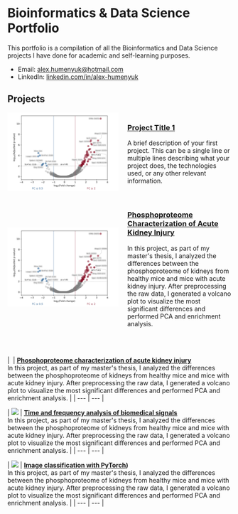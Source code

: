 # Bioinformatics & Data Science Portfolio
This portfolio is a compilation of all the Bioinformatics and Data Science projects I have done for academic and self-learning purposes.
- Email: [alex.humenyuk@hotmail.com](mailto:alex.humenyuk@hotmail.com)
- LinkedIn: [linkedin.com/in/alex-humenyuk](www.linkedin.com/in/alex-humenyuk)

## Projects
<div style="display: flex; align-items: center; margin-bottom: 20px;">
  <img src="/volcano_plot_0_blurred_labels.png" width="250" style="margin-right: 20px;">
  <div>
    <h3><a href="https://github.com/yourusername/project1">Project Title 1</a></h3>
    <p>A brief description of your first project. This can be a single line or multiple lines describing what your project does, the technologies used, or any other relevant information.</p>
  </div>
</div>


<div style="display: flex; align-items: center; margin-bottom: 20px;">
  <img src="/volcano_plot_0_blurred_labels.png" width="250" style="margin-right: 20px; width: 250px;">
  <div>
    <h3><a href="https://github.com/alexhumenyuk/Masters-Thesis-proteomics-AKI">Phosphoproteome Characterization of Acute Kidney Injury</a></h3>
    <p>
      In this project, as part of my master's thesis, I analyzed the differences between the phosphoproteome of kidneys from healthy mice and mice with acute kidney injury. After preprocessing the raw data, I generated a volcano plot to visualize the most significant differences and performed PCA and enrichment analysis.
    </p>
  </div>
</div>
<br/>

| <img src="" width="250"/> | **[Phosphoproteome characterization of acute kidney injury](https://github.com/alexhumenyuk/Masters-Thesis-proteomics-AKI)**<br/>
In this project, as part of my master's thesis, I analyzed the differences between the phosphoproteome of kidneys from healthy mice and mice with acute kidney injury. After preprocessing the raw data, I generated a volcano plot to visualize the most significant differences and performed PCA and enrichment analysis. |
| --- | --- |

| <img src="AÑADIR PATH DE IMAGEN QUE SUBA" width="250"/> | **[Time and frequency analysis of biomedical signals]()**<br/>
In this project, as part of my master's thesis, I analyzed the differences between the phosphoproteome of kidneys from healthy mice and mice with acute kidney injury. After preprocessing the raw data, I generated a volcano plot to visualize the most significant differences and performed PCA and enrichment analysis. |
| --- | --- |

| <img src="AÑADIR PATH DE IMAGEN QUE SUBA" width="250"/> | **[Image classification with PyTorch](https://github.com/alexhumenyuk/AI-projects/tree/main/CIFAR10%20PyTorch%20project))**<br/>
In this project, as part of my master's thesis, I analyzed the differences between the phosphoproteome of kidneys from healthy mice and mice with acute kidney injury. After preprocessing the raw data, I generated a volcano plot to visualize the most significant differences and performed PCA and enrichment analysis. |
| --- | --- |
